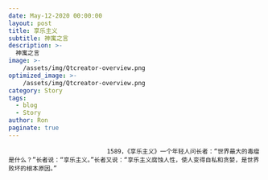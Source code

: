 ```yaml
---
date: May-12-2020 00:00:00
layout: post
title: 享乐主义
subtitle: 神寓之言
description: >-
  神寓之言
image: >-
    /assets/img/Qtcreator-overview.png
optimized_image: >-
    /assets/img/Qtcreator-overview.png
category: Story
tags:
  - blog
  - Story
author: Ron
paginate: true
---
```


							　　1589，《享乐主义》一个年轻人问长者：“世界最大的毒瘤是什么？”长者说：“享乐主义。”长者又说：“享乐主义腐蚀人性，使人变得自私和贪婪，是世界败坏的根本原因。”
							
							
						
